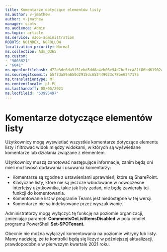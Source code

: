 ```yaml
---
title: Komentarze dotyczące elementów listy
ms.author: v-jmathew
author: v-jmathew
manager: scotv
ms.audience: Admin
ms.topic: article
ms.service: o365-administration
ROBOTS: NOINDEX, NOFOLLOW
localization_priority: Normal
ms.collection: Adm_O365
ms.custom:
- "9003821"
- "6841"
ms.openlocfilehash: d72e3de6da9f51ebd5dd8a4eb06e94d7bc5cca81f86bd61902a9587b00f7b7b0
ms.sourcegitcommit: b5f7da89a650d2915dc652449623c78be6247175
ms.translationtype: MT
ms.contentlocale: pl-PL
ms.lasthandoff: 08/05/2021
ms.locfileid: "53995497"
---
```

# <a name="comments-on-list-items"></a>Komentarze dotyczące elementów listy

Użytkownicy mogą wyświetlać wszystkie komentarze dotyczące elementu listy i filtrować widok między widokami, w których są wyświetlane komentarze lub działania związane z elementem.

Użytkownicy muszą zanotować następujące informacje, zanim będą oni mieli możliwość dodawania i usuwania komentarzy:

- Komentarze są zgodne z ustawieniami uprawnień, które są SharePoint.
- Klasyczne listy, które nie są jeszcze wbudowane w nowoczesne interfejsy użytkownika, takie jak listy zadań, nie będą zawierały tej funkcji do komentowania.
- Komentowanie list w programie Teams jest niedostępne w tej wersji.
- Komentarze nie są indeksowane przez wyszukiwanie.

Administratorzy mogą wyłączyć tę funkcję na poziomie organizacji, zmieniając parametr **CommentsOnListItemsDisabled** w polu cmdlet programu PowerShell **Set-SPOTenant.**

Obecnie nie można wyłączyć komentowania na poziomie witryny lub listy. Mamy nadzieję, że te kontrolki będą się liczyć w późniejszej aktualizacji, prawdopodobnie w pierwszym kwartale 2021 roku.
